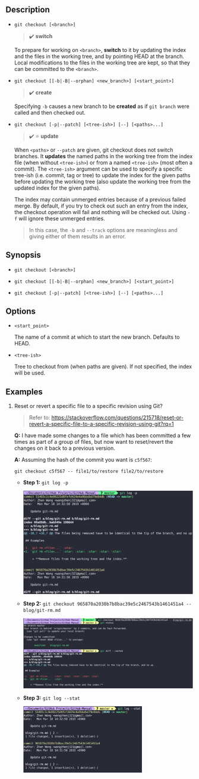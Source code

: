 ## Description

- `git checkout [<branch>]`

    > :heavy_check_mark: **switch**

    To prepare for working on `<branch>`, **switch** to it by updating the index and the files in the working tree, and by pointing HEAD at the branch. Local modifications to the files in the working tree are kept, so that they can be committed to the `<branch>`.

- `git checkout [[-b|-B|--orphan] <new_branch>] [<start_point>]`

    > :heavy_check_mark: **create**

    Specifying `-b` causes a new branch to be **created** as if `git branch` were called and then checked out.

- `git checkout [-p|--patch] [<tree-ish>] [--] [<paths>...]`

    > :heavy_check_mark: :star: **update**

    When `<paths>` or `--patch` are given, git checkout does not switch branches. It **updates** the named paths in the working tree from the index file (when without `<tree-ish>`) or from a named `<tree-ish>` (most often a commit). The `<tree-ish>` argument can be used to specify a specific tree-ish (i.e. commit, tag or tree) to update the index for the given paths before updating the working tree (also update the working tree from the updated index for the given paths).
    
    The index may contain unmerged entries because of a previous failed merge. By default, if you try to check out such an entry from the index, the checkout operation will fail and nothing will be checked out. Using `-f` will ignore these unmerged entries.
    
    > In this case, the `-b` and `--track` options are meaningless and giving either of them results in an error.

## Synopsis

- `git checkout [<branch>]`

- `git checkout [[-b|-B|--orphan] <new_branch>] [<start_point>]`

- `git checkout [-p|--patch] [<tree-ish>] [--] [<paths>...]`

## Options

- `<start_point>`

    The name of a commit at which to start the new branch. Defaults to HEAD.

- `<tree-ish>`

    Tree to checkout from (when paths are given). If not specified, the index will be used.

## Examples

1. Reset or revert a specific file to a specific revision using Git?

    > Refer to: https://stackoverflow.com/questions/215718/reset-or-revert-a-specific-file-to-a-specific-revision-using-git?rq=1

    **Q:** I have made some changes to a file which has been committed a few times as part of a group of files, but now want to reset/revert the changes on it back to a previous version.
    
    **A:** Assuming the hash of the commit you want is `c5f567`:
    
    ```
    git checkout c5f567 -- file1/to/restore file2/to/restore
    ```
    
    - **Step 1:** `git log -p`
    
        <img src="../img/git-checkout/git_log_p.png">
    
    - **Step 2:** `git checkout 965870a2030b7b8bac39e5c2467543b1461451a4 -- blog/git-rm.md`
    
        <img src="../img/git-checkout/git_checkout_update.png">
    
    - **Step 3:** `git log --stat`
    
        <img src="../img/git-checkout/git_log_stat.png" width="70%">
